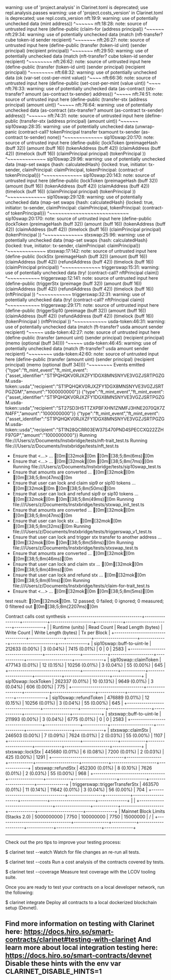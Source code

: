 
warning: use of 'project.analysis' in Clarinet.toml is deprecated; use repl.analysis.passes
warning: use of 'project.costs_version' in Clarinet.toml is deprecated; use repl.costs_version
nft:19:9: warning: use of potentially unchecked data
  (mint address))
        ^~~~~~~
nft:18:28: note: source of untrusted input here
(define-public (claim-for (address principal))
                           ^~~~~~~
nft:29:34: warning: use of potentially unchecked data
      (match (nft-transfer? cube token-id sender recipient)
                                 ^~~~~~~~
nft:26:27: note: source of untrusted input here
(define-public (transfer (token-id uint) (sender principal) (recipient principal))
                          ^~~~~~~~
nft:29:50: warning: use of potentially unchecked data
      (match (nft-transfer? cube token-id sender recipient)
                                                 ^~~~~~~~~
nft:26:62: note: source of untrusted input here
(define-public (transfer (token-id uint) (sender principal) (recipient principal))
                                                             ^~~~~~~~~
nft:68:32: warning: use of potentially unchecked data
    (ok (var-set cost-per-mint value))
                               ^~~~~
nft:66:36: note: source of untrusted input here
(define-public (set-cost-per-mint (value uint))
                                   ^~~~~
nft:76:33: warning: use of potentially unchecked data
    (as-contract (stx-transfer? amount (as-contract tx-sender) address))
                                ^~~~~~
nft:74:51: note: source of untrusted input here
(define-public (transfer-stx (address principal) (amount uint))
                                                  ^~~~~~
nft:76:64: warning: use of potentially unchecked data
    (as-contract (stx-transfer? amount (as-contract tx-sender) address))
                                                               ^~~~~~~
nft:74:31: note: source of untrusted input here
(define-public (transfer-stx (address principal) (amount uint))
                              ^~~~~~~
sip10swap:28:35: warning: use of potentially unchecked data
    (unwrap-panic (contract-call? tokenPrincipal transfer txamount tx-sender (as-contract tx-sender) none))
                                  ^~~~~~~~~~~~~~
sip10swap:20:170: note: source of untrusted input here
(define-public (lockToken (preimageHash (buff 32)) (amount (buff 16)) (tokenAddress (buff 42)) (claimAddress (buff 42)) (timelock (buff 16)) (claimPrincipal principal) (tokenPrincipal <ft-trait>))
                                                                                                                                                                         ^~~~~~~~~~~~~~
sip10swap:29:96: warning: use of potentially unchecked data
    (map-set swaps {hash: calculatedHash} {locked: true, initiator: tx-sender, claimPrincipal: claimPrincipal, tokenPrincipal: (contract-of tokenPrincipal)})
                                                                                               ^~~~~~~~~~~~~~
sip10swap:20:143: note: source of untrusted input here
(define-public (lockToken (preimageHash (buff 32)) (amount (buff 16)) (tokenAddress (buff 42)) (claimAddress (buff 42)) (timelock (buff 16)) (claimPrincipal principal) (tokenPrincipal <ft-trait>))
                                                                                                                                              ^~~~~~~~~~~~~~
sip10swap:29:128: warning: use of potentially unchecked data
    (map-set swaps {hash: calculatedHash} {locked: true, initiator: tx-sender, claimPrincipal: claimPrincipal, tokenPrincipal: (contract-of tokenPrincipal)})
                                                                                                                               ^~~~~~~~~~~~~~~~~~~~~~~~~~~~
sip10swap:20:170: note: source of untrusted input here
(define-public (lockToken (preimageHash (buff 32)) (amount (buff 16)) (tokenAddress (buff 42)) (claimAddress (buff 42)) (timelock (buff 16)) (claimPrincipal principal) (tokenPrincipal <ft-trait>))
                                                                                                                                                                         ^~~~~~~~~~~~~~
stxswap:25:96: warning: use of potentially unchecked data
    (map-set swaps {hash: calculatedHash} {locked: true, initiator: tx-sender, claimPrincipal: claimPrincipal})
                                                                                               ^~~~~~~~~~~~~~
stxswap:17:142: note: source of untrusted input here
(define-public (lockStx (preimageHash (buff 32)) (amount (buff 16)) (claimAddress (buff 42)) (refundAddress (buff 42)) (timelock (buff 16)) (claimPrincipal principal))
                                                                                                                                             ^~~~~~~~~~~~~~
triggerswap:15:31: warning: use of potentially unchecked data
        (try! (contract-call? nftPrincipal claim))
                              ^~~~~~~~~~~~
triggerswap:12:141: note: source of untrusted input here
(define-public (triggerStx (preimage (buff 32)) (amount (buff 16)) (claimAddress (buff 42)) (refundAddress (buff 42)) (timelock (buff 16)) (nftPrincipal <claim-trait>))
                                                                                                                                            ^~~~~~~~~~~~
triggerswap:32:31: warning: use of potentially unchecked data
        (try! (contract-call? nftPrincipal claim))
                              ^~~~~~~~~~~~
triggerswap:29:171: note: source of untrusted input here
(define-public (triggerSip10 (preimage (buff 32)) (amount (buff 16)) (claimAddress (buff 42)) (refundAddress (buff 42)) (timelock (buff 16)) (tokenPrincipal <ft-trait>) (nftPrincipal <claim-trait>))
                                                                                                                                                                          ^~~~~~~~~~~~
usda-token:46:31: warning: use of potentially unchecked data
    (match (ft-transfer? usda amount sender recipient)
                              ^~~~~~
usda-token:42:27: note: source of untrusted input here
(define-public (transfer (amount uint) (sender principal) (recipient principal) (memo (optional (buff 34))))
                          ^~~~~~
usda-token:46:45: warning: use of potentially unchecked data
    (match (ft-transfer? usda amount sender recipient)
                                            ^~~~~~~~~
usda-token:42:60: note: source of untrusted input here
(define-public (transfer (amount uint) (sender principal) (recipient principal) (memo (optional (buff 34))))
                                                           ^~~~~~~~~
Events emitted
{"type":"ft_mint_event","ft_mint_event":{"asset_identifier":"ST1PQHQKV0RJXZFY1DGX8MNSNYVE3VGZJSRTPGZGM.usda-token::usda","recipient":"ST1PQHQKV0RJXZFY1DGX8MNSNYVE3VGZJSRTPGZGM","amount":"1000000000"}}
{"type":"ft_mint_event","ft_mint_event":{"asset_identifier":"ST1PQHQKV0RJXZFY1DGX8MNSNYVE3VGZJSRTPGZGM.usda-token::usda","recipient":"ST27SD3H5TTZXPBFXHN1ZNMFJ3HNE2070QX7ZN4FF","amount":"1000000000"}}
{"type":"ft_mint_event","ft_mint_event":{"asset_identifier":"ST1PQHQKV0RJXZFY1DGX8MNSNYVE3VGZJSRTPGZGM.usda-token::usda","recipient":"ST1N28QCRR03EW37S470PND4SPECCXQ22ZZHF97GP","amount":"1000000000"}}
Running file:///Users/z/Documents/lnstxbridge/tests/nft-trait_test.ts
Running file:///Users/z/Documents/lnstxbridge/tests/nft_test.ts
* Ensure that <...> ... [0m[32mok[0m [0m[38;5;8m(6ms)[0m
* Ensure that <...> ... [0m[32mok[0m [0m[38;5;8m(7ms)[0m
Running file:///Users/z/Documents/lnstxbridge/tests/sip10swap_test.ts
* Ensure that amounts are converted ... [0m[32mok[0m [0m[38;5;8m(47ms)[0m
* Ensure that user can lock and claim sip9 or sip10 tokens ... [0m[32mok[0m [0m[38;5;8m(50ms)[0m
* Ensure that user can lock and refund sip9 or sip10 tokens ... [0m[32mok[0m [0m[38;5;8m(49ms)[0m
Running file:///Users/z/Documents/lnstxbridge/tests/stxwap_init_test.ts
* Ensure that amounts are converted ... [0m[32mok[0m [0m[38;5;8m(47ms)[0m
* Ensure that user can lock stx ... [0m[32mok[0m [0m[38;5;8m(32ms)[0m
Running file:///Users/z/Documents/lnstxbridge/tests/triggerswap_v1_test.ts
* Ensure that user can lock and trigger stx transfer to another address ... [0m[32mok[0m [0m[38;5;8m(58ms)[0m
Running file:///Users/z/Documents/lnstxbridge/tests/stxswap_test.ts
* Ensure that amounts are converted ... [0m[32mok[0m [0m[38;5;8m(46ms)[0m
* Ensure that user can lock and claim stx ... [0m[32mok[0m [0m[38;5;8m(49ms)[0m
* Ensure that user can lock and refund stx ... [0m[32mok[0m [0m[38;5;8m(61ms)[0m
Running file:///Users/z/Documents/lnstxbridge/tests/claim-for-trait_test.ts
* Ensure that <...> ... [0m[32mok[0m [0m[38;5;8m(5ms)[0m

test result: [0m[32mok[0m. 12 passed; 0 failed; 0 ignored; 0 measured; 0 filtered out [0m[38;5;8m(2207ms)[0m


Contract calls cost synthesis
+-----------------------------------+-----------------+------------+---------------------+-------------+----------------------+--------------+
|                                   | Runtime (units) | Read Count | Read Length (bytes) | Write Count | Write Length (bytes) | Tx per Block |
+-----------------------------------+-----------------+------------+---------------------+-------------+----------------------+--------------+
| sip10swap::buff-to-uint-le        |  212633 (0.00%) |  3 (0.04%) |        7415 (0.01%) |           0 |                    0 |         2583 |
+-----------------------------------+-----------------+------------+---------------------+-------------+----------------------+--------------+
| sip10swap::claimToken             |  477143 (0.01%) | 12 (0.15%) |       10256 (0.01%) |   3 (0.04%) |           55 (0.00%) |          645 |
+-----------------------------------+-----------------+------------+---------------------+-------------+----------------------+--------------+
| sip10swap::lockToken              |  262337 (0.01%) | 10 (0.13%) |        9649 (0.01%) |   3 (0.04%) |          606 (0.00%) |          775 |
+-----------------------------------+-----------------+------------+---------------------+-------------+----------------------+--------------+
| sip10swap::refundToken            |  476889 (0.01%) | 12 (0.15%) |       10256 (0.01%) |   3 (0.04%) |           55 (0.00%) |          645 |
+-----------------------------------+-----------------+------------+---------------------+-------------+----------------------+--------------+
| stxswap::buff-to-uint-le          |  211993 (0.00%) |  3 (0.04%) |        6775 (0.01%) |           0 |                    0 |         2583 |
+-----------------------------------+-----------------+------------+---------------------+-------------+----------------------+--------------+
| stxswap::claimStx                 |  246503 (0.00%) |  7 (0.09%) |        7624 (0.01%) |   2 (0.03%) |           55 (0.00%) |         1107 |
+-----------------------------------+-----------------+------------+---------------------+-------------+----------------------+--------------+
| stxswap::lockStx                  |  445680 (0.01%) |  6 (0.08%) |        7200 (0.01%) |   2 (0.03%) |          425 (0.00%) |         1291 |
+-----------------------------------+-----------------+------------+---------------------+-------------+----------------------+--------------+
| stxswap::refundStx                |  452300 (0.01%) |  8 (0.10%) |        7626 (0.01%) |   2 (0.03%) |           55 (0.00%) |          968 |
+-----------------------------------+-----------------+------------+---------------------+-------------+----------------------+--------------+
| triggerswap::triggerTransferStx   |  463570 (0.01%) | 11 (0.14%) |       11642 (0.01%) |   3 (0.04%) |           56 (0.00%) |          704 |
+-----------------------------------+-----------------+------------+---------------------+-------------+----------------------+--------------+
|                                                                                                                                            |
+-----------------------------------+-----------------+------------+---------------------+-------------+----------------------+--------------+
| Mainnet Block Limits (Stacks 2.0) |      5000000000 |       7750 |           100000000 |        7750 |             15000000 |            / |
+-----------------------------------+-----------------+------------+---------------------+-------------+----------------------+--------------+


----------------------------
Check out the pro tips to improve your testing process:

  $ clarinet test --watch
    Watch for file changes an re-run all tests.

  $ clarinet test --costs
    Run a cost analysis of the contracts covered by tests.

  $ clarinet test --coverage
    Measure test coverage with the LCOV tooling suite.

Once you are ready to test your contracts on a local developer network, run the following:

  $ clarinet integrate
    Deploy all contracts to a local dockerized blockchain setup (Devnet).

Find more information on testing with Clarinet here: https://docs.hiro.so/smart-contracts/clarinet#testing-with-clarinet
And learn more about local integration testing here: https://docs.hiro.so/smart-contracts/devnet
Disable these hints with the env var CLARINET_DISABLE_HINTS=1
----------------------------
